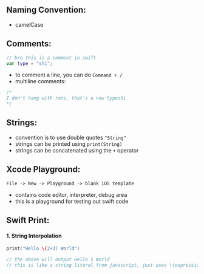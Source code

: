 

## Naming Convention:
- camelCase

## Comments:
```swift
// bro this is a comment in swift
var type = "shi";
```
- to comment a line, you can do `Command + /`
- multiline comments:
```swift
/*
I don't hang with rats, that's a new typeshi
*/
```
## Strings:
- convention is to use double quotes `"String"`
- strings can be printed using `print(String)`
- strings can be concatenated using the `+` operator

## Xcode Playground:
`File -> New -> Playground -> blank iOS template`
- contains code editor, interpreter, debug area
- this is a playground for testing out swift code

## Swift Print:

#### 1. String Interpolation
```swift
print("Hello \(2+3) World")

// the above will output Hello 5 World
// this is like a string literal from javascript, just uses \(expression) instead of ${expression}
```